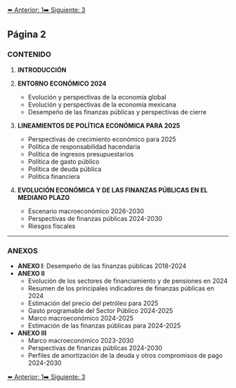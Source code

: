 [⬅️ Anterior: 1](./1.md)[➡️ Siguiente: 3](./3.md)

## Página 2

### CONTENIDO

1. **INTRODUCCIÓN**

2. **ENTORNO ECONÓMICO 2024**
   - Evolución y perspectivas de la economía global
   - Evolución y perspectivas de la economía mexicana
   - Desempeño de las finanzas públicas y perspectivas de cierre

3. **LINEAMIENTOS DE POLÍTICA ECONÓMICA PARA 2025**
   - Perspectivas de crecimiento económico para 2025
   - Política de responsabilidad hacendaria
   - Política de ingresos presupuestarios
   - Política de gasto público
   - Política de deuda pública
   - Política financiera

4. **EVOLUCIÓN ECONÓMICA Y DE LAS FINANZAS PÚBLICAS EN EL MEDIANO PLAZO**
   - Escenario macroeconómico 2026-2030
   - Perspectivas de finanzas públicas 2024-2030
   - Riesgos fiscales

---

### ANEXOS

- **ANEXO I**: Desempeño de las finanzas públicas 2018-2024
- **ANEXO II**
  - Evolución de los sectores de financiamiento y de pensiones en 2024
  - Resumen de los principales indicadores de finanzas públicas en 2024
  - Estimación del precio del petróleo para 2025
  - Gasto programable del Sector Público 2024-2025
  - Marco macroeconómico 2024-2025
  - Estimación de las finanzas públicas para 2024-2025
- **ANEXO III**
  - Marco macroeconómico 2023-2030
  - Perspectivas de finanzas públicas 2024-2030
  - Perfiles de amortización de la deuda y otros compromisos de pago 2024-2030

[⬅️ Anterior: 1](./1.md)[➡️ Siguiente: 3](./3.md)